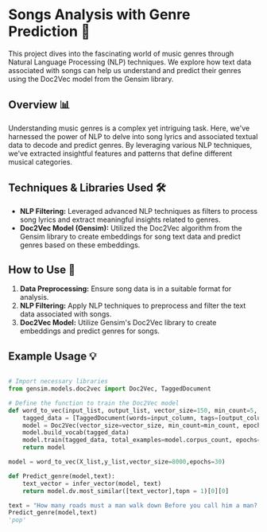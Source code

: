 # Songs Analysis with Genre Prediction 🎵

This project dives into the fascinating world of music genres through Natural Language Processing (NLP) techniques. We explore how text data associated with songs can help us understand and predict their genres using the Doc2Vec model from the Gensim library.

## Overview 📊

Understanding music genres is a complex yet intriguing task. Here, we've harnessed the power of NLP to delve into song lyrics and associated textual data to decode and predict genres. By leveraging various NLP techniques, we've extracted insightful features and patterns that define different musical categories.

## Techniques & Libraries Used 🛠️

- **NLP Filtering:** Leveraged advanced NLP techniques as filters to process song lyrics and extract meaningful insights related to genres.
- **Doc2Vec Model (Gensim):** Utilized the Doc2Vec algorithm from the Gensim library to create embeddings for song text data and predict genres based on these embeddings.

## How to Use 🚀

1. **Data Preprocessing:** Ensure song data is in a suitable format for analysis.
2. **NLP Filtering:** Apply NLP techniques to preprocess and filter the text data associated with songs.
3. **Doc2Vec Model:** Utilize Gensim's Doc2Vec library to create embeddings and predict genres for songs.

## Example Usage 💡

```python

# Import necessary libraries
from gensim.models.doc2vec import Doc2Vec, TaggedDocument

# Define the function to train the Doc2Vec model
def word_to_vec(input_list, output_list, vector_size=150, min_count=5, epochs=40):
    tagged_data = [TaggedDocument(words=input_column, tags=[output_column]) for input_column, output_column in zip(input_list, output_list)]
    model = Doc2Vec(vector_size=vector_size, min_count=min_count, epochs=epochs)
    model.build_vocab(tagged_data)
    model.train(tagged_data, total_examples=model.corpus_count, epochs=model.epochs)
    return model

model = word_to_vec(X_list,y_list,vector_size=8000,epochs=30)

def Predict_genre(model,text):
    text_vector = infer_vector(model, text)
    return model.dv.most_similar([text_vector],topn = 1)[0][0]

text = "How many roads must a man walk down Before you call him a man? How many seas must a white dove sail Before she sleeps in the sand? Yes, and how many times must the cannonballs fly Before they're forever banned?"
Predict_genre(model,text)
'pop'


